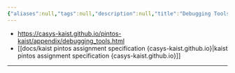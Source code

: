 ```yaml
---
{"aliases":null,"tags":null,"description":null,"title":"Debugging Tools {pintos}","created":"2023-09-22T22:01:01","updated":"2023-09-22T22:01:16","dg-publish":true,"permalink":"/docs/Debugging Tools {pintos}/","dgPassFrontmatter":true}
---
```


- <https://casys-kaist.github.io/pintos-kaist/appendix/debugging_tools.html>
- [[docs/kaist pintos assignment specification {casys-kaist.github.io}\|kaist pintos assignment specification {casys-kaist.github.io}]]
___
